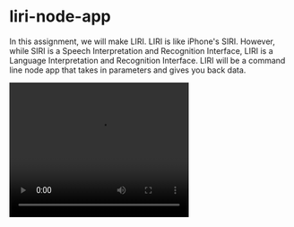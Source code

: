 # liri-node-app
In this assignment, we will make LIRI. LIRI is like iPhone's SIRI. However, while SIRI is a Speech Interpretation and Recognition Interface, LIRI is a Language Interpretation and Recognition Interface. LIRI will be a command line node app that takes in parameters and gives you back data.

<video width="320" height="240" controls>
  <source src="https://youtu.be/AQ6uGfo__68" type="video/mp4">
</video>
